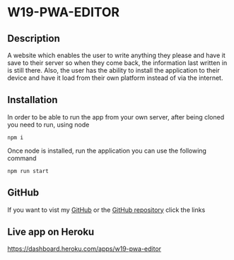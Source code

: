 # W19-PWA-EDITOR
## Description
A website which enables the user to write anything they please and have it save to their server so when they come back, the information last written in is still there. Also, the user has the ability to install the application to their device and have it load from their own platform instead of via the internet. 
## Installation
In order to be able to run the app from your own server, after being cloned you need to run, using node
```
npm i
```
Once node is installed, run the application you can use the following command
```
npm run start
```

## GitHub
If you want to vist my [GitHub](https://github.com/Jamlit37) or the [GitHub repository](https://github.com/Jamlit37/W19-PWA-EDITOR) click the links

## Live app on Heroku
https://dashboard.heroku.com/apps/w19-pwa-editor